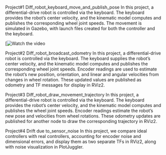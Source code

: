 Project#1 Diff_robot_keyboard_move_and_publish_pose
In this project, a differential-drive robot is controlled via the keyboard.
The keyboard provides the robot’s center velocity, and the kinematic model computes and publishes the corresponding wheel joint speeds.
The movement is simulated in Gazebo, with launch files created for both the controller and the keyboard.

[![Watch the video](https://www.youtube.com/watch?v=https://youtu.be/q4IU0VDno98)


Project#2 Diff_robot_broadcast_odometry
In this project, a differential-drive robot is controlled via the keyboard. The keyboard supplies the robot’s center velocity, and the kinematic model computes and publishes the corresponding wheel joint speeds. Encoder readings are used to estimate the robot’s new position, orientation, and linear and angular velocities from changes in wheel rotation. These updated values are published as odometry and TF messages for display in RViz2.


Project#3 Diff_robot_draw_movement_trajectory
In this project, a differential-drive robot is controlled via the keyboard. The keyboard provides the robot’s center velocity, and the kinematic model computes and publishes the wheel joint speeds. Encoder readings estimate the robot’s new pose and velocities from wheel rotations. These odometry updates are published for another node to draw the corresponding trajectory in RViz2.

Project#4 Drift due to_sensor_noise
In this project, we compare ideal controllers with real controllers, accounting for encoder noise and dimensional errors, and display them as two separate TFs in RViz2, along with noise visualization in PlotJuggler.



